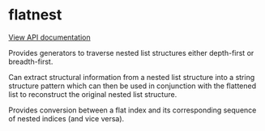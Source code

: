 # flatnest

[View API documentation](http://htmlpreview.github.io/?https://github.com/mmiguel6288code/flatnest/blob/master/docs/flatnest/index.html)

Provides generators to traverse nested list structures either depth-first or breadth-first.

Can extract structural information from a nested list structure into a string structure pattern which can then be used in conjunction with the flattened list to reconstruct the original nested list structure.

Provides conversion between a flat index and its corresponding sequence of nested indices (and vice versa).
